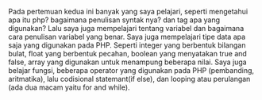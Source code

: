 Pada pertemuan kedua ini banyak yang saya pelajari, seperti mengetahui apa itu php? bagaimana penulisan syntak nya? dan tag apa yang digunakan?
Lalu saya juga mempelajari tentang variabel dan bagaimana cara penulisan variabel yang benar.
Saya juga mempelajari tipe data apa saja yang digunakan pada PHP. Seperti integer yang berbentuk bilangan bulat, float yang berbentuk pecahan, boolean yang menyatakan true and false, array yang digunakan untuk menampung beberapa nilai.
Saya juga belajar fungsi, beberapa operator yang digunakan pada PHP (pembanding, aritmatika), lalu codisional statemant(if else), dan looping atau perulangan (ada dua macam yaitu for and while).